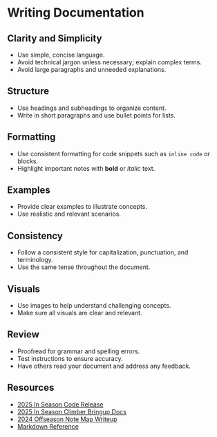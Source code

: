 # Writing Documentation

## **Clarity and Simplicity**
- Use simple, concise language.
- Avoid technical jargon unless necessary; explain complex terms.
- Avoid large paragraphs and unneeded explanations.

## **Structure**
- Use headings and subheadings to organize content.
- Write in short paragraphs and use bullet points for lists.

## **Formatting**
- Use consistent formatting for code snippets such as `inline code` or  blocks.
- Highlight important notes with **bold** or *italic* text.

## **Examples**
- Provide clear examples to illustrate concepts.
- Use realistic and relevant scenarios.

## **Consistency**
- Follow a consistent style for capitalization, punctuation, and terminology.
- Use the same tense throughout the document.

## **Visuals**
- Use images to help understand challenging concepts.
- Make sure all visuals are clear and relevant.

## **Review**
- Proofread for grammar and spelling errors.
- Test instructions to ensure accuracy.
- Have others read your document and address any feedback.

## Resources
- [2025 In Season Code Release](https://www.chiefdelphi.com/t/581-blazing-bulldogs-2025-cad-and-code-release/501533/2?u=simonp)
- [2025 In Season Climber Bringup Docs](https://frc581.slack.com/files/U05LXUHNTC2/F08EDUGNW2J/3be25267-30c4-4912-986c-2c547df7bc65_climber_bringup_docs.pdf)
- [2024 Offseason Note Map Writeup](https://www.chiefdelphi.com/t/team-581-blazing-bulldogs-2024-offseason-robots-projects/475847/3?u=simonp)
- [Markdown Reference](https://commonmark.org/help/)
